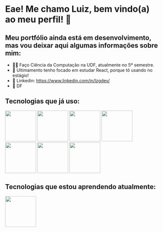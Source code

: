 # Eae! Me chamo Luiz, bem vindo(a) ao meu perfil! 👋
## Meu portfólio ainda está em desenvolvimento, mas vou deixar aqui algumas informações sobre mim:

- 👨‍🎓 Faço Ciência da Computação na UDF, atualmente no 5º semestre.
- 🐍 Ultimamento tenho focado em estudar React, porque tô usando no estágio!
- 🔗 Linkedin: https://www.linkedin.com/in/lzgdev/
- 📍 DF

## Tecnologias que já uso: 
<img height='100px' width='100px' src="https://cdn.jsdelivr.net/gh/devicons/devicon@latest/icons/python/python-original.svg" /> <img height='100px' width='100px' src="https://cdn.jsdelivr.net/gh/devicons/devicon@latest/icons/django/django-plain-wordmark.svg" /> <img height='100px' width='100px' src="https://cdn.jsdelivr.net/gh/devicons/devicon@latest/icons/react/react-original-wordmark.svg" />  <img height='100px' width='100px' src="https://cdn.jsdelivr.net/gh/devicons/devicon@latest/icons/nodejs/nodejs-original-wordmark.svg" /> <img height='100px' width='100px' src="https://cdn.jsdelivr.net/gh/devicons/devicon@latest/icons/git/git-original.svg" />  <img height='100px' width='100px' src="https://cdn.jsdelivr.net/gh/devicons/devicon@latest/icons/linux/linux-original.svg" /> <img height='100px' width='100px' src="https://cdn.jsdelivr.net/gh/devicons/devicon@latest/icons/mysql/mysql-plain-wordmark.svg" />



## Tecnologias que estou aprendendo atualmente: 
<img height='100px' width='100px' src="https://cdn.jsdelivr.net/gh/devicons/devicon@latest/icons/java/java-original-wordmark.svg" />
